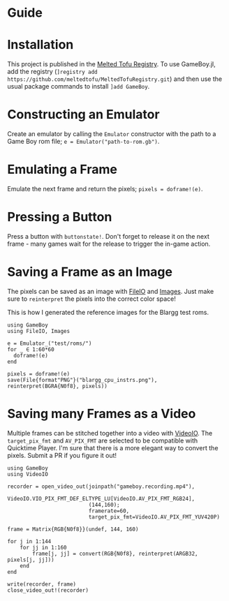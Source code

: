# Guide

# Installation

This project is published in the [Melted Tofu Registry](https://github.com/meltedtofu/MeltedTofuRegistry). 
To use GameBoy.jl, add the registry (`]registry add https://github.com/meltedtofu/MeltedTofuRegistry.git`) and then use the usual package commands to install `]add GameBoy`.

# Constructing an Emulator

Create an emulator by calling the `Emulator` constructor with the path to a Game Boy rom file; `e = Emulator("path-to-rom.gb")`.

# Emulating a Frame

Emulate the next frame and return the pixels; `pixels = doframe!(e)`.

# Pressing a Button

Press a button with `buttonstate!`.
Don't forget to release it on the next frame - many games wait for the release to trigger the in-game action.

# Saving a Frame as an Image

The pixels can be saved as an image with [FileIO](https://github.com/JuliaIO/FileIO.jl) and [Images](https://github.com/JuliaImages/Images.jl).
Just make sure to `reinterpret` the pixels into the correct color space!

This is how I generated the reference images for the Blargg test roms.

```
using GameBoy
using FileIO, Images

e = Emulator_("test/roms/")
for _ ∈ 1:60*60
  doframe!(e)
end

pixels = doframe!(e)
save(File{format"PNG"}("blargg_cpu_instrs.png"), reinterpret(BGRA{N0f8}, pixels))
```

# Saving many Frames as a Video

Multiple frames can be stitched together into a video with [VideoIO](https://github.com/JuliaIO/VideoIO.jl).
The `target_pix_fmt` and `AV_PIX_FMT` are selected to be compatible with Quicktime Player.
I'm sure that there is a more elegant way to convert the pixels.
Submit a PR if you figure it out!

```
using GameBoy
using VideoIO

recorder = open_video_out(joinpath("gameboy.recording.mp4"),
                          VideoIO.VIO_PIX_FMT_DEF_ELTYPE_LU[VideoIO.AV_PIX_FMT_RGB24],
                          (144,160);
                          framerate=60,
                          target_pix_fmt=VideoIO.AV_PIX_FMT_YUV420P)

frame = Matrix{RGB{N0f8}}(undef, 144, 160)

for j in 1:144
    for jj in 1:160
        frame[j, jj] = convert(RGB{N0f8}, reinterpret(ARGB32, pixels[j, jj]))
    end
end

write(recorder, frame)
close_video_out!(recorder)
```
